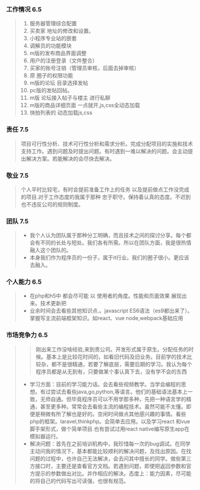### 工作情况  6.5
> 1. 服务器管理综合配置
> 2. 买卖家 地址的修改和设置。
> 3. 小程序专业站的嵌套
> 4. 调解员的功能模块
> 5. m版的发布商品界面调整
> 7. 用户的注册登录（文件整合）
> 8. 买家的账号注销（管理员审核，后面去掉审核）
> 9. 原 圈子的权限功能
> 10. m版的论坛 目录选择发帖
> 11. pc版的发帖回帖。
> 12. m版 论坛接入帖子与楼主 进行私聊
> 13. m版的商品详细页面 一点就开,js,css全动态加载
> 14. 快拍列表的  动态加载js,css

### 责任 7.5
> 项目可行性分析、技术可行性分析和需求分析。完成分配项目的实施和技术支持工作。遇到问题及时提出问题。有时遇到一难以解决的问题。会主动提出解决方案。若能解决的会尽快去解决。

### 敬业 7.5 
> 个人平时比较宅，有时会提前准备工作上的任务 以及提前做点工作没完成的项目.对于工作态度的我属于那种 忠于职守。保持着认真的态度。不迟到也不违反公司的规则制度。

### 团队 7.5
> * 我个人认为团队属于那种分工明确，而且技术之间的探讨分享。每个都会有不同的长处与短处。我们各有所需。所以在团队方面，我是很热情融入这个团队的。
> * 本身我们作为程序员的一份子，属于it行业。我们的圈子很小。更应该去融入。

### 个人能力 6.5
> * 在php和h5中  都会尽可能  以 使用者的角度。性能和页面效果 展现出来。技术更新把
> * 业余时间会去看些其他知识点.。javascript ES6语法（es9都出来了）。掌握写主流前端框架知识。如react、vue node,webpack基础应用

### 市场竞争力 6.5
> > 刚出来工作没啥经验,来到贵公司。开发形式属于原生。分配任务的时候。基本上是比较花时间的，如看旧代码及旧业务。目前学的技术比较杂，都不是很精通，若要了解底层，需要后期的学习。我认为每个程序员都是从无到有，只要做某个事认真下去，没有学不会的东西
>
> * 学习方面：目前的学习能力话。会去看些视频教学。当学会编程的思想。有过尝试去看些java,go,python,等语言。他们的基础语法基本上一致，无师自通。但毕竟程序员可以不用学那多种，先把一种语言学的精通，甚至更多种。常常会去看些主流的编程技术。虽然可能不太懂。即便是稍微有所了解也是好的。空闲时间做点其他感兴趣的事情。看些php的框架。laravel,thinkphp。会简单去应用。以及学习react 和vue脚手架形式，做个简单项目.也有尝试过用react native编写原生app在模拟器运行。
> * 解决问题：首先在之前培训机构中，我珍惜每一次的bug调试。在同学主动问我的情况下，基本都能比较顺利的解决问题，及找出原因。在找问题的过程中，也许自己无法解决，会去问其中擅长的同学。做些第三方接口时，主要还是查看官方文档。若遇到问题，即使把返回参数和官方提示的参数做出对比。并作相应的解决。态度上：能力因素，尽可能的将自己的代码写出可读强，也很有规范。
